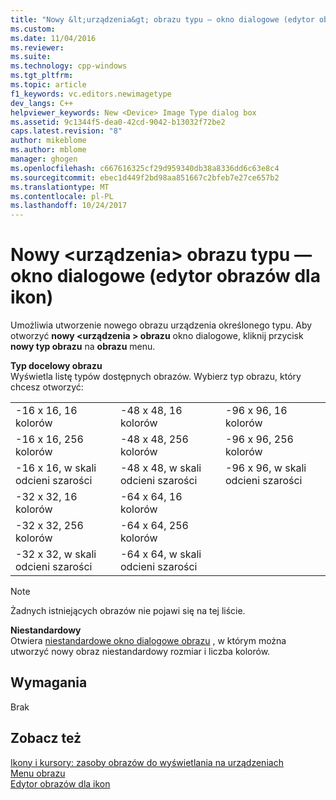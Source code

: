 ```yaml
---
title: "Nowy &lt;urządzenia&gt; obrazu typu — okno dialogowe (edytor obrazów dla ikon) | Dokumentacja firmy Microsoft"
ms.custom: 
ms.date: 11/04/2016
ms.reviewer: 
ms.suite: 
ms.technology: cpp-windows
ms.tgt_pltfrm: 
ms.topic: article
f1_keywords: vc.editors.newimagetype
dev_langs: C++
helpviewer_keywords: New <Device> Image Type dialog box
ms.assetid: 9c1344f5-dea0-42cd-9042-b13032f72be2
caps.latest.revision: "8"
author: mikeblome
ms.author: mblome
manager: ghogen
ms.openlocfilehash: c667616325cf29d959340db38a8336dd6c63e8c4
ms.sourcegitcommit: ebec1d449f2bd98aa851667c2bfeb7e27ce657b2
ms.translationtype: MT
ms.contentlocale: pl-PL
ms.lasthandoff: 10/24/2017
---
```

# <a name="new-ltdevicegt-image-type-dialog-box-image-editor-for-icons"></a>Nowy &lt;urządzenia&gt; obrazu typu — okno dialogowe (edytor obrazów dla ikon)
Umożliwia utworzenie nowego obrazu urządzenia określonego typu. Aby otworzyć **nowy \<urządzenia > obrazu** okno dialogowe, kliknij przycisk **nowy typ obrazu** na **obrazu** menu.  
  
 **Typ docelowy obrazu**  
 Wyświetla listę typów dostępnych obrazów. Wybierz typ obrazu, który chcesz otworzyć:  
  
||||  
|-|-|-|  
|-16 x 16, 16 kolorów|-48 x 48, 16 kolorów|-96 x 96, 16 kolorów|  
|-16 x 16, 256 kolorów|-48 x 48, 256 kolorów|-96 x 96, 256 kolorów|  
|-16 x 16, w skali odcieni szarości|-48 x 48, w skali odcieni szarości|-96 x 96, w skali odcieni szarości|  
|-32 x 32, 16 kolorów|-64 x 64, 16 kolorów||  
|-32 x 32, 256 kolorów|-64 x 64, 256 kolorów||  
|-32 x 32, w skali odcieni szarości|-64 x 64, w skali odcieni szarości||  
  
> [!NOTE]
>  Żadnych istniejących obrazów nie pojawi się na tej liście.  
  
 **Niestandardowy**  
 Otwiera [niestandardowe okno dialogowe obrazu](custom-image-dialog-box-image-editor-for-icons.md) , w którym można utworzyć nowy obraz niestandardowy rozmiar i liczba kolorów.  
  
## <a name="requirements"></a>Wymagania  
 Brak  
  
## <a name="see-also"></a>Zobacz też  
 [Ikony i kursory: zasoby obrazów do wyświetlania na urządzeniach](../windows/icons-and-cursors-image-resources-for-display-devices-image-editor-for-icons.md)   
 [Menu obrazu](../windows/image-menu-image-editor-for-icons.md)   
 [Edytor obrazów dla ikon](../windows/image-editor-for-icons.md)
